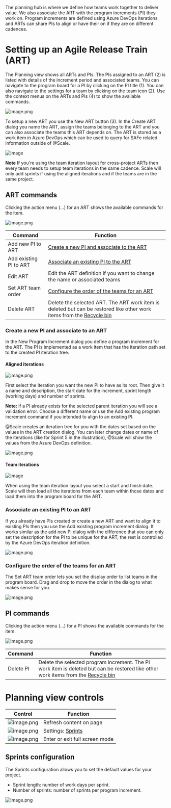 The planning hub is where we define how teams work together to deliver value. We also associate the ART with the program increments (PI) they work on. Program increments are defined using Azure DevOps iterations and ARTs can share PIs to align or have their on if they are on different cadences.

# Setting up an Agile Release Train (ART)

The Planning view shows all ARTs and PIs. The PIs assigned to an ART (2) is listed with details of the increment period and associated teams. You can navigate to the program board for a PI by clicking on the PI title (1). You can also navigate to the settings for a team by clicking on the team icon (2). Use the context menus on the ARTs and PIs (4) to show the available commands.

![image.png](/docs/.attachments/image-94b41067-9fd8-4fad-ba95-5813d50dcd33.png)

To setup a new ART you use the New ART button (3). In the Create ART dialog you name the ART, assign the teams belonging to the ART and you can also associate the teams this ART depends on. The ART is stored as a work item in Azure DevOps which can be used to query for SAFe related information outside of @Scale.

![image](https://user-images.githubusercontent.com/83336871/135080348-62ce293d-9665-4261-8b0a-7aba310b0907.png)

**Note** If you're using the team iteration layout for cross-project ARTs then every team needs to setup team iterations in the same cadence. Scale will only add sprints if using the aligned iterations and if the teams are in the same project.

## ART commands

Clicking the action menu (...) for an ART shows the available commands for the item.

![image.png](/docs/.attachments/image-3ad8e99e-3354-40e1-983c-3365da786671.png)

| **Command** | **Function** |
|---|---|
| Add new PI to ART | [Create a new PI and associate to the ART](#create-a-new-pi-and-associate-to-an-art) |
| Add existing PI to ART | [Associate an existing PI to the ART](#associate-an-existing-pi-to-an-art) |
| Edit ART | Edit the ART definition if you want to change the name or associated teams |
| Set ART team order | [Configure the order of the teams for an ART](#configure-the-order-of-the-teams-for-an-art) |
| Delete ART | Delete the selected ART. The ART work item is deleted but can be restored like other work items from the [Recycle bin](https://docs.microsoft.com/en-us/azure/devops/boards/backlogs/remove-delete-work-items?view=azure-devops#restore-or-destroy-work-items) |

### Create a new PI and associate to an ART

In the New Program Increment dialog you define a program increment for the ART. The PI is implemented as a work item that has the iteration path set to the created PI iteration tree. 
#### Aligned iterations
![image.png](/docs/.attachments/image-044edb7b-cc35-4fcf-9a16-a3e1ae3a4038.png)

First select the iteration you want the new PI to have as its root. Then give it a name and description, the start date for the increment, sprint length (working days) and number of sprints.

**Note:** if a PI already exists for the selected parent iteration you will see a validation error. Choose a different name or use the Add existing program increment command if you intended to align to an existing PI. 

@Scale creates an iteration tree for you with the dates set based on the values in the ART creation dialog. You can later change dates or name of the iterations (like for Sprint 5 in the illustration), @Scale will show the values from the Azure DevOps definition.

![image.png](/docs/.attachments/image-d7bc3027-cfe4-4de7-8e08-ebd0b5fb2956.png)

#### Team iterations
![image](https://user-images.githubusercontent.com/83336871/135082117-f108ebfb-9527-4a81-81ae-8e7ca8d7311c.png)

When using the team iteration layout you select a start and finish date. Scale will then load all the iterations from each team within those dates and load them into the program board for the ART. 

### Associate an existing PI to an ART

If you already have PIs created or create a new ART and want to align it to existing PIs then you use the Add existing program increment dialog. It works similar as the add new PI dialog with the difference that you can only set the description for the PI to be unique for the ART, the rest is controlled by the Azure DevOps iteration definition.

![image.png](/docs/.attachments/image-48195cbf-0ccd-480e-bf6a-f28a439340ed.png)

### Configure the order of the teams for an ART

The Set ART team order lets you set the display order to list teams in the program board. Drag and drop to move the order in the dialog to what makes sense for you.

![image.png](/docs/.attachments/image-ca5b612b-0dec-4c8a-a664-11ebfde7bcc3.png)

## PI commands

Clicking the action menu (...) for a PI shows the available commands for the item.

![image.png](/docs/.attachments/image-dd7d8bd9-652b-44ea-ab40-a682e3ff0a90.png)

| **Command** | **Function** |
|---|---|
| Delete PI | Delete the selected program increment. The PI work item is deleted but can be restored like other work items from the [Recycle bin](https://docs.microsoft.com/en-us/azure/devops/boards/backlogs/remove-delete-work-items?view=azure-devops#restore-or-destroy-work-items) |

# Planning view controls

| **Control** | **Function** |
|---|---|
| ![image.png](/docs/.attachments/image-58e02360-f706-4d54-b513-c95394e04ee9.png) | Refresh content on page |
| ![image.png](/docs/.attachments/image-4d4aeaa2-efb7-4e21-9cfc-854e997d03ce.png) | Settings: [Sprints](#sprints-configuration) |
| ![image.png](/docs/.attachments/image-9e9e362c-248f-49d9-a2b2-03962629a97c.png) | Enter or exit full screen mode |

## Sprints configuration

The Sprints configuration allows you to set the default values for your project.

* Sprint length: number of work days per sprint.
* Number of sprints: number of sprints per program increment.

![image.png](/docs/.attachments/image-01e1ba4f-9fda-41db-8512-ed3af22ce27a.png)


